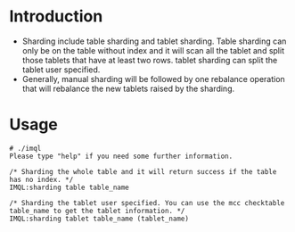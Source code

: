 # Introduction #
  * Sharding include table sharding and tablet sharding. Table sharding can only be on the table without index and it will scan all the tablet and split those tablets that have at least two rows. tablet sharding can split the tablet user specified.
  * Generally, manual sharding will be followed by one rebalance operation that will rebalance the new tablets raised by the sharding.

# Usage #
```
# ./imql
Please type "help" if you need some further information.

/* Sharding the whole table and it will return success if the table has no index. */
IMQL:sharding table table_name

/* Sharding the tablet user specified. You can use the mcc checktable table_name to get the tablet information. */
IMQL:sharding tablet table_name (tablet_name)
```